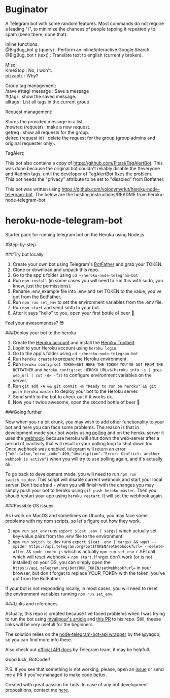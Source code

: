 # Buginator  
A Telegram bot with some random features. Most commands do not require a leading "/", to minimize the chances of people tapping it repeatedly to spam (been there, done that).  
  
Inline functions:  
@BigBug_bot g (query) : Perform an inline/interactive Google Search.  
@BigBug_bot t (text) : Translate text to english (currently broken).  
  
  
Misc:  
KmeStop : No, I won't.  
pizzaplz : Why?  
  
  
Group tag management:  
/save #(tag) message : Save a message  
#(tag) : show the saved message.  
alltags : List all tags in the current group.   
  
Request management:  

Stores the provided message in a list.  
/newreq (request) : make a new request.  
getreq : show all requests for the group.  
delreq (request id) : delete the request for the group (group admins and original requester only).  

TagAlert:
  
This bot also contains a copy of https://github.com/Pitasi/TagAlertBot. This was done because the original bot couldn't reliably disable the #everyone and #admin tags, until the developer of TagAlertBot fixes the problem.  
This bot needs the "privacy" attribute to be set to "disabled" from Botfather.  

This bot was written using https://github.com/volodymyrlut/heroku-node-telegram-bot. The below are the hosting instructions/README from heroku-node-telegram-bot.  


# heroku-node-telegram-bot  
Starter pack for running telegram bot on the Heroku using Node.js

#Step-by-step

###Try bot locally

1. Create your own bot using Telegram's [BotFather](https://core.telegram.org/bots#3-how-do-i-create-a-bot) and grab your TOKEN.
2. Clone or download and unpack this repo.
3. Go to the app's folder using `cd ~/heroku-node-telegram-bot`
4. Run `npm install` (in some cases you will need to run this with sudo, you know, just the permissions).
5. Rename .env_example file into .env and set TOKEN to the value, you've got from the BotFather.
5. Run `npm run set_env` to set the environment variables from the .env file.
6. Run `npm start` and send smth to your bot.
7. After it says "hello" to you, open your first bottle of beer :beer:

Feel your awesomeness? :sunglasses:

###Deploy your bot to the heroku

1. Create the [Heroku account](https://heroku.com) and install the [Heroku Toolbelt](https://toolbelt.heroku.com/).
2. Login to your Heroku account using `heroku login`.
3. Go to the app's folder using `cd ~/heroku-node-telegram-bot`
4. Run `heroku create` to prepare the Heroku environment.
5. Run `heroku config:set TOKEN=SET HERE THE TOKEN YOU'VE GOT FROM THE BOTFATHER` and `heroku config:set HEROKU_URL=$(heroku info -s | grep web_url | cut -d= -f2)` to configure environment variables on the server.
6. Run `git add -A && git commit -m "Ready to run on heroku" && git push heroku master` to deploy your bot to the Heroku server.
7. Send smth to the bot to check out if it works ok.
8. Now you r twice awesome, open the second bottle of beer :beer:

###Going further

Now when you r a bit drunk, you may wish to add other functionality to your bot and here you can face some problems. The reason is that in development mode your bot works using [polling](https://en.wikipedia.org/wiki/Push_technology#Long_polling) and on the heroku server it uses the [webhook](https://core.telegram.org/bots/api#setwebhook), because heroku will shut down the web-server after a period of inactivity that will result in your polling loop to shut down too. Once webhook was enabled, telegram will return an error `{"ok":false,"error_code":409,"description":"Error: Conflict: another webhook is active"}` when you will try to use polling again, and it's actually ok.

To go back to development mode, you will need to run `npm run switch_to_dev`. This script will disable current webhook and start your local server. Don't be afraid - when you will finish with the changes you may simply push your bot to heroku using `git push heroku master`. Then you should restart your app using `heroku restart`. It will set the webhook again.

###Possible OS issues

As i work on MacOS and sometimes on Ubuntu, you may face some problems with my npm scripts, so let's figure out how they work.

1. `npm run set_env` runs `export $(cat .env | xargs)` which actually set key-value pairs from the .env file to the environment.
2. `npm run switch_to_dev` runs `export $(cat .env | xargs) && wget --spider https://api.telegram.org/bot$TOKEN/setWebhook?url= --delete-after && node index.js` which is actually `npm run set_env` + API call which will reset webhook + `npm start`. If wget don't work (or is not installed) on your OS, you can simply open the `https://api.telegram.org/botYOUR_TOKEN/setWebhook?url=` in your browser, but don't forget to replace YOUR_TOKEN with the token, you've got from the BotFather.

If your bot is not responding locally, in most cases, you will need to reset the environment variables running `npm run set_env`.

###Links and references

Actually, this repo is created because I've faced problems when I was trying to run the bot using [mvalipour's article](http://mvalipour.github.io/node.js/2015/12/06/telegram-bot-webhook-existing-express/) and [this PR](https://github.com/mvalipour/telegram-bot-webhook/pull/3) to his repo. Still, theese links will be very usefull for the beginners. 

The solution relies on the [node-telegram-bot-api wrapper](https://github.com/yagop/node-telegram-bot-api) by the @yagop, so you can find more info there.

Also check out [official API docs](https://core.telegram.org/bots/api) by Telegram team, it may be helpfull.

Good luck, BotCoder!

P.S. If you see that something is not working, please, open an [issue](https://github.com/volodymyrlut/heroku-node-telegram-bot/issues) or send me a PR if you've managed to make code better.

Created with great passion for bots.
In case of any bot development propositions, contact me [here](http://lut.rocks).
